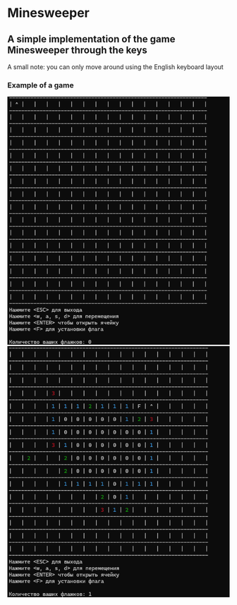 # Minesweeper
## A simple implementation of the game Minesweeper through the keys
A small note: you can only move around using the English keyboard layout
### Example of a game
![alt text](source/1.png)
![alt text](source/2.png)